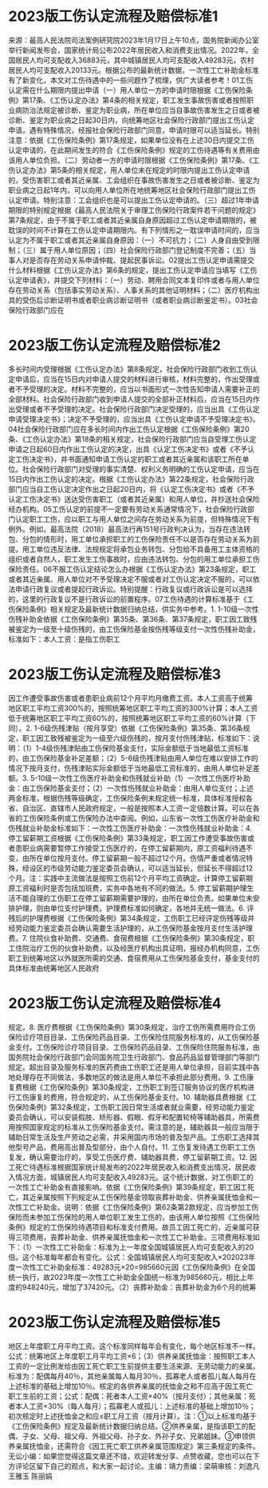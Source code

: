# 2023版工伤认定流程及赔偿标准1

来源：最高人民法院司法案例研究院2023年1月17日上午10点，国务院新闻办公室举行新闻发布会，国家统计局公布2022年居民收入和消费支出情况。2022年，全国居民人均可支配收入36883元，其中城镇居民人均可支配收入49283元，农村居民人均可支配收入20133元。根据公布的最新统计数据，一次性工亡补助金标准有了新变化，本文对工伤待遇中的一些问题作了梳理，供广大读者参考！01工伤认定需在什么期限内提出申请（一）用人单位一方的申请时限根据《工伤保险条例》第17条、《工伤认定办法》第4条的相关规定，职工发生事故伤害或者按照职业病防治法规定被诊断、鉴定为职业病，所在单位应当自事故伤害发生之日或者被诊断、鉴定为职业病之日起30日内，向统筹地区社会保险行政部门提出工伤认定申请。遇有特殊情况，经报社会保险行政部门同意，申请时限可以适当延长。特别注意：依据《工伤保险条例》第17条规定，如果单位没有在上述30日内提交工伤认定申请的，在此期间发生的符合《工伤保险条例》规定的工伤待遇等有关费用由该用人单位负担。（二）劳动者一方的申请时限根据《工伤保险条例》第17条、《工伤认定办法》第5条的相关规定，用人单位未在规定的时限内提出工伤认定申请的，受伤害职工或者其近亲属、工会组织在事故伤害发生之日或者被诊断、鉴定为职业病之日起1年内，可以向用人单位所在地统筹地区社会保险行政部门提出工伤认定申请。特别注意：工会组织也是可以提出工伤认定申请的。（三）超过1年申请期限的特别规定根据《最高人民法院关于审理工伤保险行政案件若干问题的规定》第7条规定，由于不属于职工或者其近亲属自身原因超过工伤认定申请期限的，被耽误的时间不计算在工伤认定申请期限内。有下列情形之一耽误申请时间的，应当认定为不属于职工或者其近亲属自身原因：（一）不可抗力；（二）人身自由受到限制；（三）属于用人单位原因；（四）社会保险行政部门登记制度不完善；（五）当事人对是否存在劳动关系申请仲裁、提起民事诉讼。02提出工伤认定申请需提交什么材料根据《工伤认定办法》第6条的规定，提出工伤认定申请应当填写《工伤认定申请表》，并提交下列材料：（一）劳动、聘用合同文本复印件或者与用人单位存在劳动关系（包括事实劳动关系）、人事关系的其他证明材料；（二）医疗机构出具的受伤后诊断证明书或者职业病诊断证明书（或者职业病诊断鉴定书）。03社会保险行政部门应在

# 2023版工伤认定流程及赔偿标准2

多长时间内受理根据《工伤认定办法》第8条规定，社会保险行政部门收到工伤认定申请后，应当在15日内对申请人提交的材料进行审核，材料完整的，作出受理或者不予受理的决定。材料不完整的，应当以书面形式一次性告知申请人需要补正的全部材料。社会保险行政部门收到申请人提交的全部补正材料后，应当在15日内作出受理或者不予受理的决定。社会保险行政部门决定受理的，应当出具《工伤认定申请受理决定书》；决定不予受理的，应当出具《工伤认定申请不予受理决定书》。04社会保险行政部门应在多长时间内作出工伤认定根据《工伤保险条例》第20条、《工伤认定办法》第18条的相关规定，社会保险行政部门应当自受理工伤认定申请之日起60日内作出工伤认定的决定，出具《认定工伤决定书》或者《不予认定工伤决定书》，并书面通知申请工伤认定的职工或者其近亲属和该职工所在单位。社会保险行政部门对受理的事实清楚、权利义务明确的工伤认定申请，应当在15日内作出工伤认定的决定。根据《工伤认定办法》第22条规定，社会保险行政部门应当自工伤认定决定作出之日起20日内，将《认定工伤决定书》或者《不予认定工伤决定书》送达受伤害职工（或者其近亲属）和用人单位，并抄送社会保险经办机构。05工伤认定的前提不一定要有劳动关系通常情况下，社会保险行政部门认定职工工伤，应以职工与用人单位之间存在劳动关系为前提，但特殊情况下有例外。例如，最高法院（2018）最高法行再151号行政判决认为，当存在违法转包、分包的情形时，用工单位承担职工的工伤保险责任不以是否存在劳动关系为前提。用工单位违反法律、法规规定将承包业务转包、分包给不具备用工主体资格的组织或者自然人，职工发生工伤事故时，应由违法转包、分包的用工单位承担工伤保险责任。06不服工伤认定结论怎么办根据《工伤认定办法》第23条规定，职工或者其近亲属、用人单位对不予受理决定不服或者对工伤认定决定不服的，可以依法申请行政复议或者提起行政诉讼。特别提醒：行政复议或行政诉讼是可以选择的，这里的行政复议不是行政诉讼的前置程序。07工伤待遇的计算标准基于《工伤保险条例》相关规定及最新统计数据归纳总结，供实务中参考。1. 1-10级一次性伤残补助金依据《工伤保险条例》第35条、第36条、第37条规定，职工因工致残被鉴定为一级至十级伤残的，由工伤保险基金按伤残等级支付一次性伤残补助金，标准如下：本人工资：是指工伤职工

# 2023版工伤认定流程及赔偿标准3

因工作遭受事故伤害或者患职业病前12个月平均月缴费工资。本人工资高于统筹地区职工平均工资300%的，按照统筹地区职工平均工资的300%计算；本人工资低于统筹地区职工平均工资60%的，按照统筹地区职工平均工资的60%计算（下同）。2. 1-6级伤残津贴（按月享受）依据《工伤保险条例》第35条、第36条规定，职工因工致残被鉴定为一级至六级伤残的，按月支付伤残津贴，标准如下：说明：（1）1-4级伤残津贴由工伤保险基金支付，实际金额低于当地最低工资标准的，由工伤保险基金补足差额；（2）5-6级伤残津贴由用人单位在难以安排工作的情况下按月支付，伤残津贴实际金额低于当地最低工资标准的，由用人单位补足差额。3. 5-10级一次性工伤医疗补助金和伤残就业补助（1）一次性工伤医疗补助金：由工伤保险基金支付；（2）一次性伤残就业补助金：由用人单位支付；上述两金标准，根据伤残等级确定，工伤保险条例未规定统一标准，具体标准授权各省、自治区、直辖市人民政府规定，一般是按照本人工资一定倍数计算。可以在各省的工伤保险条例或工伤保险办法中查阅。例如，山东省一次性工伤医疗补助金和伤残就业补助金标准如下：一次性工伤医疗补助金：一次性伤残就业补助金：4. 停工留薪期工资根据《工伤保险条例》第33条规定，职工因工作遭受事故伤害或者患职业病需要暂停工作接受工伤医疗的，在停工留薪期内，原工资福利待遇不变，由所在单位按月支付。停工留薪期一般不超过12个月。伤情严重或者情况特殊，经设区的市级劳动能力鉴定委员会确认，可以适当延长，但延长不得超过12个月。注：实践中主流做法是按照工伤前12个月平均工资确定。计算停工留薪期原工资福利时是否包括加班费，实务中各地有不同的做法。5. 停工留薪期护理生活不能自理的工伤职工在停工留薪期需要护理的，由所在单位负责。如果单位未安排护理，则由单位支付护理费。护理费标准如何确定，各地并无统一做法。6. 评残后的护理费根据《工伤保险条例》第34条规定，工伤职工已经评定伤残等级并经劳动能力鉴定委员会确认需要生活护理的，从工伤保险基金按月支付生活护理费。7. 住院伙食补助费、交通费、食宿费根据《工伤保险条例》第30条规定，职工住院治疗工伤的伙食补助费，以及经医疗机构出具证明，报经办机构同意，工伤职工到统筹地区以外就医所需的交通、食宿费用从工伤保险基金支付，基金支付的具体标准由统筹地区人民政府

# 2023版工伤认定流程及赔偿标准4

规定。8. 医疗费根据《工伤保险条例》第30条规定，治疗工伤所需费用符合工伤保险诊疗项目目录、工伤保险药品目录、工伤保险住院服务标准的，从工伤保险基金支付。工伤保险诊疗项目目录、工伤保险药品目录、工伤保险住院服务标准，由国务院社会保险行政部门会同国务院卫生行政部门、食品药品监督管理部门等部门规定。超出目录及服务标准的医药费由工伤职工还是用人单位承担，目前实践中各地处理存在不同做法，多数地区的做法是用人单位不承担此部分费用。9. 工伤康复费根据《工伤保险条例》第30条规定，工伤职工到签订服务协议的医疗机构进行工伤康复的费用，符合规定的，从工伤保险基金支付。10. 辅助器具费根据《工伤保险条例》第32条规定，工伤职工因日常生活或者就业需要，经劳动能力鉴定委员会确认，可以安装假肢、矫形器、假眼、假牙和配置轮椅等辅助器具，所需费用按照国家规定的标准从工伤保险基金支付。需注意的是，辅助器具一般应当限于辅助日常生活及生产劳动之必需，并采用国内市场的普及型产品。工伤职工选择其他型号产品，费用高出普及型部分，由个人自付。11. 工伤复发待遇工伤职工工伤复发，确认需要治疗的，享受工伤医疗费、辅助器具费，停工留薪期工资。12. 因工死亡待遇标准根据国家统计局发布的2022年居民收入和消费支出情况，居民收入情况方面，城镇居民人均可支配收入49283元。这个统计数据，对工伤职工的一次性工亡补助金有直接影响。依据《工伤保险条例》第39条规定，职工因工死亡，其近亲属按照下列规定从工伤保险基金领取丧葬补助金、供养亲属抚恤金和一次性工亡补助金。说明：依据《工伤保险条例》第62条第2款规定，应当参加工伤保险而未参加工伤保险的用人单位职工发生工伤的，由该用人单位按照《工伤保险条例》规定的工伤保险待遇项目和标准支付费用。故员工因工死亡的，近亲属可获得三项费用，丧葬补助金、供养亲属抚恤金和一次性工亡补助金。三项费用标准如下：（1）一次性工亡补助金：标准为上一年度全国城镇居民人均可支配收入的20倍。这个标准每年都会有变化。公式：全国城镇居民人均可支配收入×202023年度一次性工亡补助金标准：49283元×20=985660元因《工伤保险条例》在全国统一执行，故2023年度一次性工亡补助金全国统一标准为985660元，相比上年度的948240元，增加了37420元。（2）丧葬补助金：丧葬补助金为6个月的统筹

# 2023版工伤认定流程及赔偿标准5

地区上年度职工月平均工资。这个标准同样每年会有变化，每个地区标准不一样。公式：统筹地区上年度职工月平均工资×6；（3）供养亲属抚恤金：按照职工本人工资的一定比例发给由因工死亡职工生前提供主要生活来源、无劳动能力的亲属。标准为：配偶每月40％，其他亲属每人每月30％，孤寡老人或者孤儿每人每月在上述标准的基础上增加10％。核定的各供养亲属的抚恤金之和不应高于因工死亡职工生前的工资；公式：配偶：死者本人工资×40%（按月支付）；其他亲属：死者本人工资×30%（每人每月）；孤寡老人或孤儿：上述标准的基础上增加10％；初次核定时上述抚恤金之和应≤职工月工资（按月计算）。注：①以上标准均基于《工伤保险条例》规定及最新统计数据归纳总结。②供养亲属，是指该职工的配偶、子女、父母、祖父母、外祖父母、孙子女、外孙子女、兄弟姐妹。③申领供养亲属抚恤金，还需符合《因工死亡职工供养亲属范围规定》第三条规定的条件。无讼小编：如果您觉得这篇文章还不错，欢迎转发分享、点赞收藏，您也可以在下方评论区留下自己的观点，和大家一起讨论。主编：靖力责编：梁萌审核：刘逸凡 王雅玉 陈丽娟

